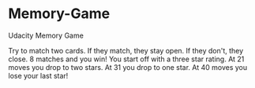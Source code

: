 # Memory-Game
Udacity Memory Game

Try to match two cards. If they match, they stay open. If they don't, they close. 8 matches and you win!
You start off with a three star rating. At 21 moves you drop to two stars. At 31 you drop to one star. At 40 moves you lose your last star!


